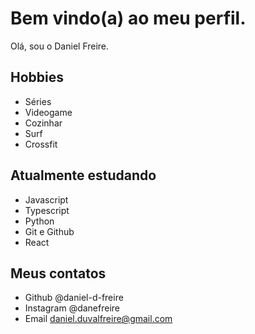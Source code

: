 # Bem vindo(a) ao meu perfil.

Olá, sou o Daniel Freire.

## Hobbies

- Séries
- Videogame
- Cozinhar
- Surf
- Crossfit

## Atualmente estudando

- Javascript
- Typescript
- Python
- Git e Github
- React

## Meus contatos

- Github @daniel-d-freire
- Instagram @danefreire
- Email daniel.duvalfreire@gmail.com
